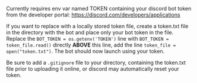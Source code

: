 Currently requires env var named TOKEN containing your discord bot token from the developer portal: https://discord.com/developers/applications

If you want to replace with a locally stored token file, create a token.txt file in the directory with the bot and place only your bot token in the file. Replace the ``BOT_TOKEN = os.getenv('TOKEN')`` line with ``BOT_TOKEN = token_file.read()`` directly **ABOVE** this line, add the line ``token_file = open("token.txt")``. The bot should now launch using your token. 

Be sure to add a ``.gitignore`` file to your directory, containing the token.txt file prior to uploading it online, or discord may automatically reset your token.
